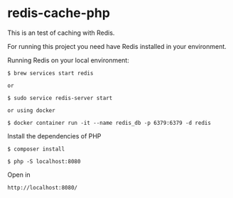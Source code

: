 # redis-cache-php

This is an test of caching with Redis.

For running this project you need have Redis installed in your environment.

Running Redis on your local environment:

```
$ brew services start redis

or

$ sudo service redis-server start

or using docker

$ docker container run -it --name redis_db -p 6379:6379 -d redis

```

Install the dependencies of PHP

```
$ composer install

$ php -S localhost:8080
```

Open in

`http://localhost:8080/`

